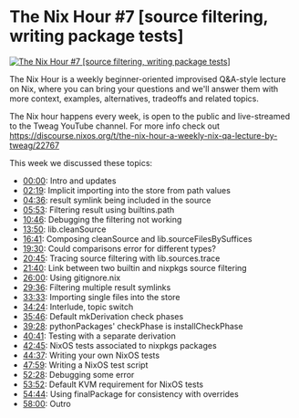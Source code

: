 # The Nix Hour #7 [source filtering, writing package tests]

[![The Nix Hour #7 [source filtering, writing package tests]](https://img.youtube.com/vi/mOQI9Iiu4Uc/0.jpg)](https://www.youtube.com/watch?v=mOQI9Iiu4Uc)

The Nix Hour is a weekly beginner-oriented improvised Q&A-style lecture on Nix, where you can bring your questions and we'll answer them with more context, examples, alternatives, tradeoffs and related topics.

The Nix hour happens every week, is open to the public and live-streamed to the Tweag YouTube channel. For more info check out https://discourse.nixos.org/t/the-nix-hour-a-weekly-nix-qa-lecture-by-tweag/22767

This week we discussed these topics:

* [00:00](https://www.youtube.com/watch?v=mOQI9Iiu4Uc&t=0): Intro and updates
* [02:19](https://www.youtube.com/watch?v=mOQI9Iiu4Uc&t=139): Implicit importing into the store from path values
* [04:36](https://www.youtube.com/watch?v=mOQI9Iiu4Uc&t=276): result symlink being included in the source
* [05:53](https://www.youtube.com/watch?v=mOQI9Iiu4Uc&t=353): Filtering result using builtins.path
* [10:46](https://www.youtube.com/watch?v=mOQI9Iiu4Uc&t=646): Debugging the filtering not working
* [13:50](https://www.youtube.com/watch?v=mOQI9Iiu4Uc&t=830): lib.cleanSource
* [16:41](https://www.youtube.com/watch?v=mOQI9Iiu4Uc&t=1001): Composing cleanSource and lib.sourceFilesBySuffices
* [19:30](https://www.youtube.com/watch?v=mOQI9Iiu4Uc&t=1170): Could comparisons error for different types?
* [20:45](https://www.youtube.com/watch?v=mOQI9Iiu4Uc&t=1245): Tracing source filtering with lib.sources.trace
* [21:40](https://www.youtube.com/watch?v=mOQI9Iiu4Uc&t=1300): Link between two builtin and nixpkgs source filtering
* [26:00](https://www.youtube.com/watch?v=mOQI9Iiu4Uc&t=1560): Using gitignore.nix
* [29:36](https://www.youtube.com/watch?v=mOQI9Iiu4Uc&t=1776): Filtering multiple result symlinks
* [33:33](https://www.youtube.com/watch?v=mOQI9Iiu4Uc&t=2013): Importing single files into the store
* [34:24](https://www.youtube.com/watch?v=mOQI9Iiu4Uc&t=2064): Interlude, topic switch
* [35:46](https://www.youtube.com/watch?v=mOQI9Iiu4Uc&t=2146): Default mkDerivation check phases
* [39:28](https://www.youtube.com/watch?v=mOQI9Iiu4Uc&t=2368): pythonPackages' checkPhase is installCheckPhase
* [40:41](https://www.youtube.com/watch?v=mOQI9Iiu4Uc&t=2441): Testing with a separate derivation
* [42:45](https://www.youtube.com/watch?v=mOQI9Iiu4Uc&t=2565): NixOS tests associated to nixpkgs packages
* [44:37](https://www.youtube.com/watch?v=mOQI9Iiu4Uc&t=2677): Writing your own NixOS tests
* [47:59](https://www.youtube.com/watch?v=mOQI9Iiu4Uc&t=2879): Writing a NixOS test script
* [52:28](https://www.youtube.com/watch?v=mOQI9Iiu4Uc&t=3148): Debugging some error
* [53:52](https://www.youtube.com/watch?v=mOQI9Iiu4Uc&t=3232): Default KVM requirement for NixOS tests
* [54:44](https://www.youtube.com/watch?v=mOQI9Iiu4Uc&t=3284): Using finalPackage for consistency with overrides
* [58:00](https://www.youtube.com/watch?v=mOQI9Iiu4Uc&t=3480): Outro
